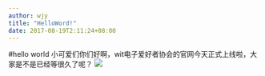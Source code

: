 ```yaml
---
author: wjy
title: "HelloWord!"
date: 2017-08-19T2:11:24+08:00
---
```


#hello world
小可爱们你们好啊，wit电子爱好者协会的官网今天正式上线啦，大家是不是已经等很久了呢？
![](http://www.witeaa.tk/images/111.jpg) 
